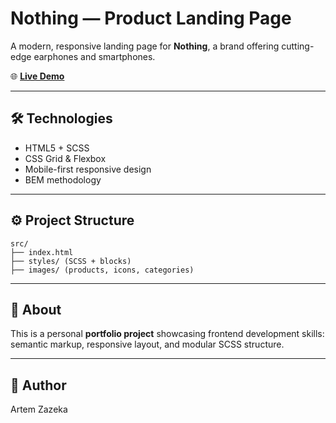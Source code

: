
# Nothing — Product Landing Page

A modern, responsive landing page for **Nothing**, a brand offering cutting-edge earphones and smartphones.

🌐 [**Live Demo**](https://azazeka.github.io/landing-page)

---

## 🛠️ Technologies

- HTML5 + SCSS
- CSS Grid & Flexbox
- Mobile-first responsive design
- BEM methodology

---

## ⚙️ Project Structure

```
src/
├── index.html
├── styles/ (SCSS + blocks)
├── images/ (products, icons, categories)
```

---

## 🚀 About

This is a personal **portfolio project** showcasing frontend development skills: semantic markup, responsive layout, and modular SCSS structure.

---

## 👤 Author

Artem Zazeka  
